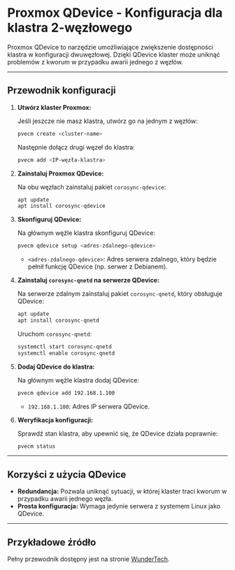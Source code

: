 # Proxmox QDevice - Konfiguracja dla klastra 2-węzłowego

Proxmox QDevice to narzędzie umożliwiające zwiększenie dostępności klastra w konfiguracji dwuwęzłowej. Dzięki QDevice klaster może uniknąć problemów z kworum w przypadku awarii jednego z węzłów.

---

## Przewodnik konfiguracji

1. **Utwórz klaster Proxmox:**

   Jeśli jeszcze nie masz klastra, utwórz go na jednym z węzłów:
   ```bash
   pvecm create <cluster-name>
   ```

   Następnie dołącz drugi węzeł do klastra:
   ```bash
   pvecm add <IP-węzła-klastra>
   ```

2. **Zainstaluj Proxmox QDevice:**

   Na obu węzłach zainstaluj pakiet `corosync-qdevice`:
   ```bash
   apt update
   apt install corosync-qdevice
   ```

3. **Skonfiguruj QDevice:**

   Na głównym węźle klastra skonfiguruj QDevice:
   ```bash
   pvecm qdevice setup <adres-zdalnego-qdevice>
   ```

   - `<adres-zdalnego-qdevice>`: Adres serwera zdalnego, który będzie pełnił funkcję QDevice (np. serwer z Debianem).

4. **Zainstaluj `corosync-qnetd` na serwerze QDevice:**

   Na serwerze zdalnym zainstaluj pakiet `corosync-qnetd`, który obsługuje QDevice:
   ```bash
   apt update
   apt install corosync-qnetd
   ```

   Uruchom `corosync-qnetd`:
   ```bash
   systemctl start corosync-qnetd
   systemctl enable corosync-qnetd
   ```

5. **Dodaj QDevice do klastra:**

   Na głównym węźle klastra dodaj QDevice:
   ```bash
   pvecm qdevice add 192.168.1.100
   ```

   - `192.168.1.100`: Adres IP serwera QDevice.

6. **Weryfikacja konfiguracji:**

   Sprawdź stan klastra, aby upewnić się, że QDevice działa poprawnie:
   ```bash
   pvecm status
   ```

---

## Korzyści z użycia QDevice

- **Redundancja:** Pozwala uniknąć sytuacji, w której klaster traci kworum w przypadku awarii jednego węzła.
- **Prosta konfiguracja:** Wymaga jedynie serwera z systemem Linux jako QDevice.

---

## Przykładowe źródło
Pełny przewodnik dostępny jest na stronie [WunderTech](https://www.wundertech.net/how-to-create-a-2-node-cluster-in-proxmox/).
